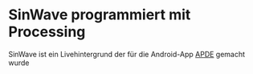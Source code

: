 # SinWave programmiert mit Processing
SinWave ist ein Livehintergrund der für die Android-App [APDE](https://play.google.com/store/apps/details?id=com.calsignlabs.apde) gemacht wurde
